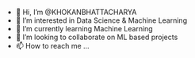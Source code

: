 - 👋 Hi, I’m @KHOKANBHATTACHARYA
- 👀 I’m interested in Data Science & Machine Learning
- 🌱 I’m currently learning Machine Learning
- 💞️ I’m looking to collaborate on ML based projects
- 📫 How to reach me ...

<!---
KHOKANBHATTACHARYA/KHOKANBHATTACHARYA is a ✨ special ✨ repository because its `README.md` (this file) appears on your GitHub profile.
You can click the Preview link to take a look at your changes.
--->
